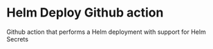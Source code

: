 # Helm Deploy Github action
Github action that performs a Helm deployment with support for Helm Secrets
